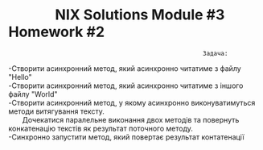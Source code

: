 # &nbsp;&nbsp;&nbsp;&nbsp;&nbsp;&nbsp;&nbsp;&nbsp;&nbsp;&nbsp;&nbsp;&nbsp;&nbsp;&nbsp;NIX Solutions Module #3 Homework #2

                                                          Задача:

-Створити асинхронний метод, який асинхронно читатиме з файлу "Hello"\
-Створити асинхронний метод, який асинхронно читатиме з іншого файлу "World"\
-Створити асинхронний метод, у якому асинхронно виконуватимуться методи витягування тексту.\
&nbsp;&nbsp;&nbsp;&nbsp;&nbsp;&nbsp;&nbsp;Дочекатися паралельне виконання двох методів та повернуть конкатенацію текстів як результат поточного методу.\
-Синхронно запустити метод, який повертає результат контатенації
